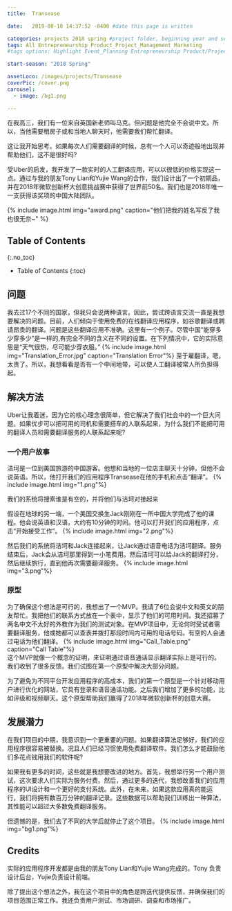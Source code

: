 ```yaml
---
title:  Transease

date:   2019-08-10 14:37:52 -0400 #date this page is written

categories: projects 2018 spring #project folder, beginning year and season
tags: All Entrepreneurship Product_Project_Management Marketing
#tags options: Highlight Event_Planning Entrepreneurship Product/Project_Management Game_Design Marketing Negotiation Video_Editing Web_Design

start-season: "2018 Spring"

assetLoco: /images/projects/Transease
coverPic: /cover.png
carousel:
  - image: /bg1.png

---
```

在我高三，我们有一位来自英国新老师叫马克。但问题是他完全不会说中文。所以，当他需要租房子或和当地人聊天时，他需要我们帮忙翻译。

这让我开始思考。如果每次人们需要翻译的时候，总有一个人可以奇迹般地出现并帮助他们，这不是很好吗?

受Uber的启发，我开发了一款实时的人工翻译应用，可以以很低的价格实现这一点。通过与我的朋友Tony Lian和Yujie Wang的合作，我们设计出了一个初期品，并在2018年微软创新杯大创意挑战赛中获得了世界前50名。我们也是2018年唯一一支获得该奖项的中国大陆团队。

{% include image.html img="award.png" caption="他们把我的姓名写反了我也很无奈~" %}

## Table of Contents
{:.no_toc}

* Table of Contents
{:toc}

## 问题

我去过17个不同的国家，但我只会说两种语言。因此，尝试跨语言交流一直是我想要解决的问题。目前，人们倾向于使用免费的在线翻译应用程序，如谷歌翻译或聘请昂贵的翻译。问题是这些翻译应用不准确。这里有一个例子。尽管中国“能穿多少穿多少”是一样的,有完全不同的含义在不同的设置。在下列情况中，它的实际意思是“天气很热，尽可能少穿衣服。”
{% include image.html img="Translation_Error.jpg" caption="Translation Error"%}
至于雇翻译，嗯，太贵了。所以，我想看看是否有一个中间地带，可以使人工翻译被常人所负担得起。

## 解决方法

Uber让我着迷，因为它的核心理念很简单，但它解决了我们社会中的一个巨大问题。如果优步可以把可用的司机和需要搭车的人联系起来，为什么我们不能把可用的翻译人员和需要翻译服务的人联系起来呢?

### 一个用户故事
洁坷是一位到美国旅游的中国游客。他想和当地的一位店主聊天十分钟，但他不会说英语。所以，他打开我们的应用程序Transease在他的手机和点击“翻译”。
{% include image.html img="1.png"%}<br>

我们的系统将搜索谁是有空的，并将他们与洁坷对接起来

假设在地球的另一端，一个美国交换生Jack刚刚在一所中国大学完成了他的课程。他会说英语和汉语，大约有10分钟的时间。他可以打开我们的应用程序，点击“开始接受工作”。
{% include image.html img="2.png"%}<br>

然后我们的系统将洁坷和Jack连接起来，让Jack通过语音电话为洁坷翻译。服务结束后，Jack会从洁坷那里得到一小笔费用。然后洁坷可以给Jack的翻译打分，然后继续旅行，直到他再次需要翻译服务。
{% include image.html img="3.png"%}<br>

### 原型

为了确保这个想法是可行的，我想出了一个MVP。我请了6位会说中文和英文的朋友帮忙。我把他们的联系方式放在一个表中，显示了他们的可用时间。我还招募了两名中文不太好的外教作为我们的测试对象。在MVP项目中，无论何时受试者需要翻译服务，他或她都可以查表并拨打那段时间内可用的电话号码。有空的人会通过电话为他们翻译。
{% include image.html img="Call_Table.png" caption="Call Table"%}<br>
这个MVP就像一个概念的证明，来证明通过语音通话显示翻译实际上是可行的。我们收到了很多反馈。我们试图在第一个原型中解决大部分问题。

为了避免为不同平台开发应用程序的高成本，我们的第一个原型是一个针对移动用户进行优化的网站，它具有登录和语音通话功能。之后我们增加了更多的功能，比如评级和视频聊天。这个原型帮助我们赢得了2018年微软创新杯的创意大赛。

## 发展潜力

在我们项目的中期，我意识到一个更重要的问题。如果翻译算法足够好，我们的应用程序很容易被替换。况且人们已经习惯使用免费翻译软件。我们怎么才能鼓励他们多花点钱用我们的软件呢?

如果我有更多的时间，这些就是我想要改进的地方。首先，我想举行另一个用户测试，这次要求人们实际为服务付费。然后，通过更多的迭代，我想改善我们的应用程序的UI设计和一个更好的支付系统。此外，在未来，如果这款应用真的能运行，我们将拥有数百万分钟的翻译记录。这些数据可以帮助我们训练出一种算法，其性能可以超过大多数免费翻译服务。

但遗憾的是，我们去了不同的大学后就停止了这个项目。
{% include image.html img="bg1.png"%}<br>

## Credits

实际的应用程序开发都是由我的朋友Tony Lian和Yujie Wang完成的。Tony 负责设计后台，Yujie负责设计前端。

除了提出这个想法之外，我在这个项目中的角色是跨迭代提供反馈，并确保我们的项目范围正常工作。我还负责用户测试、市场调研、调查和市场推广。
